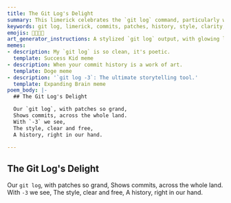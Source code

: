 ```yaml
---
title: The Git Log's Delight
summary: This limerick celebrates the `git log` command, particularly with the `-3` flag, for providing a clear and concise history of commits and patches, making the project's evolution easily understandable.
keywords: git log, limerick, commits, patches, history, style, clarity, evolution, version control
emojis: 🌳📜✨✅
art_generator_instructions: A stylized `git log` output, with glowing lines representing commits and patches. The `-3` flag is highlighted, and the output is clear, concise, and aesthetically pleasing, like a well-designed historical document. The overall feeling should be one of intellectual satisfaction, the beauty of organized history, and the power of version control.
memes:
- description: My `git log` is so clean, it's poetic.
  template: Success Kid meme
- description: When your commit history is a work of art.
  template: Doge meme
- description: '`git log -3`: The ultimate storytelling tool.'
  template: Expanding Brain meme
poem_body: |-
  ## The Git Log's Delight

  Our `git log`, with patches so grand,
  Shows commits, across the whole land.
  With `-3` we see,
  The style, clear and free,
  A history, right in our hand.

---
```

## The Git Log's Delight

Our `git log`, with patches so grand,
Shows commits, across the whole land.
With `-3` we see,
The style, clear and free,
A history, right in our hand.